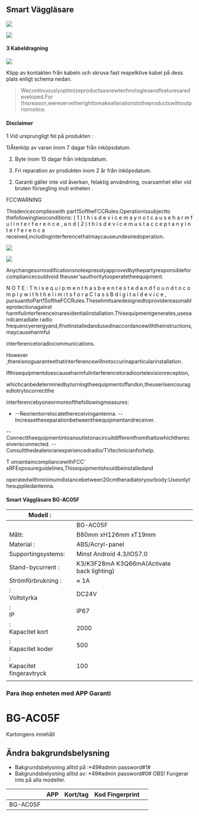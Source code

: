 ## **Smart Väggläsare**

![](_page_0_Picture_15.jpeg)

![](_page_0_Figure_8.jpeg)

#### 3 Kabeldragning

![](_page_0_Figure_11.jpeg)

Klipp av kontakten från kabeln och skruva fast respelktive kabel på dess plats enligt schema nedan.

> Wecontinuouslyoptimizeproductsasnewtechnologiesandfeaturesaredeveloped.For thisreason,wereservetherighttomakealterationstotheproductswithoutpriornotice.

#### Disclaimer

1.Vid ursprungligt fel på produkten :

1)Återköp av varan inom 7 dagar från inköpsdatum.

2) Byte inom 15 dagar från inköpsdatum.

3) Fri reparation av produkten inom 2 år från inköpsdatum.

2. Garanti gäller inte vid åverkan, felaktig användning, ovarsamhet eller vid bruten försegling inuti enheten .

FCCWARNING

Thisdevicecomplieswith part15oftheFCCRules.Operationissubjectto thefollowingtwoconditions: ( 1 ) t h i s d e v i c e m a y n o t c a u s e h a r m f u l i n t e r f e r e n c e , a n d ( 2 ) t h i s d e v i c e m u s t a c c e p t a n y i n t e r f e r e n c e received,includinginterferencethatmaycauseundesiredoperation.

![](_page_0_Figure_6.jpeg)

![](_page_0_Picture_13.jpeg)

Anychangesormodificationsnotexpresslyapprovedbythepartyresponsibleforcompliancecouldvoid theuser'sauthoritytooperatetheequipment.

N O T E : T h i s e q u i p m e n t h a s b e e n t e s t e d a n d f o u n d t o c o m p l y w i t h t h e l i m i t s f o r a C l a s s B d i g i t a l d e v i c e , pursuanttoPart15oftheFCCRules.Theselimitsaredesignedtoprovidereasonableprotectionagainst harmfulinterferenceinaresidentialinstallation.Thisequipmentgenerates,usesandcanradiate radio frequencyenergyand,ifnotinstalledandusedinaccordancewiththeinstructions,maycauseharmful

interferencetoradiocommunications.

However ,thereisnoguaranteethatinterferencewillnotoccurinaparticularinstallation.

Ifthisequipmentdoescauseharmfulinterferencetoradioortelevisionreception,

whichcanbedeterminedbyturningtheequipmentoffandon,theuserisencouragedtotrytocorrectthe

interferencebyoneormoreofthefollowingmeasures:

- --Reorientorrelocatethereceivingantenna.
--Increasetheseparationbetweentheequipmentandreceiver.

--Connecttheequipmentintoanoutletonacircuitdifferentfromthattowhichthereceiverisconnected. --Consultthedealeroranexperiencedradio/TVtechnicianforhelp.

T omaintaincompliancewithFCC' sRFExposureguidelines,Thisequipmentshouldbeinstalledand

operatedwithminimumdistancebetween20cmtheradiatoryourbody:Useonlythesuppliedantenna.

#### Smart Väggläsare BG-AC05F

| Modell :                     |                                            |  |  |
|------------------------------|--------------------------------------------|--|--|
|                              | BG-AC05F                                   |  |  |
| Mått:                        | B80mm xH126mm xT19mm                       |  |  |
| Material :                   | ABS/Acryl-panel                            |  |  |
| Supportingsystems:           | Minst Android 4.3/IOS7.0                   |  |  |
| Stand-bycurrent :            | K3/K3F28mA K3Q66mA(Activate back lighting) |  |  |
| Strömförbrukning :           | ≈ 1A                                       |  |  |
| :<br>Voltstyrka              | DC24V                                      |  |  |
| :<br>IP                      | IP67                                       |  |  |
| :<br>Kapacitet kort          | 2000                                       |  |  |
| :<br>Kapacitet koder         | 500                                        |  |  |
| :<br>Kapacitet fingeravtryck | 100                                        |  |  |
|                              |                                            |  |  |

### Para ihop enheten med APP Garanti

# **BG-AC05F**

Kartongens innehåll

## Ändra bakgrundsbelysning

- Bakgrundsbelysning alltid på :*49#admin password#1#
- Bakgrundsbelysning alltid av: *49#admin password#0# OBS! Fungerar inte på alla modeller.

|          | APP | Kort/tag | Kod Fingerprint |  |
|----------|-----|----------|-----------------|--|
| BG-AC05F |     |          |                 |  |